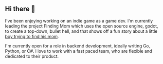 ## Hi there 👋

I've been enjoying working on an indie game as a game dev.
I'm currently leading the project Finding Mom which uses the open source engine, godot, to create a top-down, bullet hell, and that shows off a fun story about a little [boy trying to find his mom](https://github.com/rory-wagner/finding_mom).

I'm currently open for a role in backend development, ideally writing Go, Python, or C#.
I love to work with a fast paced team, who are flexible and dedicated to their product.
